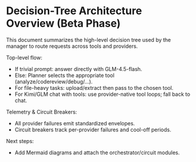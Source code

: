 # Decision-Tree Architecture Overview (Beta Phase)

This document summarizes the high-level decision tree used by the manager to route
requests across tools and providers.

Top-level flow:
- If trivial prompt: answer directly with GLM-4.5-flash.
- Else: Planner selects the appropriate tool (analyze/codereview/debug/...).
- For file-heavy tasks: upload/extract then pass to the chosen tool.
- For Kimi/GLM chat with tools: use provider-native tool loops; fall back to chat.

Telemetry & Circuit Breakers:
- All provider failures emit standardized envelopes.
- Circuit breakers track per-provider failures and cool-off periods.

Next steps:
- Add Mermaid diagrams and attach the orchestrator/circuit modules.

